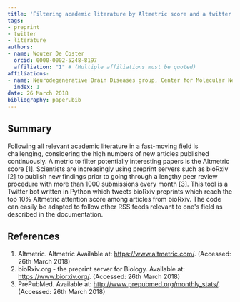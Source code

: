 ```yaml
---
title: 'Filtering academic literature by Altmetric score and a twitter bot'
tags:
- preprint
- twitter
- literature
authors:
- name: Wouter De Coster
  orcid: 0000-0002-5248-8197
  affiliation: "1" # (Multiple affiliations must be quoted)
affiliations:
- name: Neurodegenerative Brain Diseases group, Center for Molecular Neurology, VIB & University of Antwerp, Belgium
  index: 1
date: 26 March 2018
bibliography: paper.bib
---
```


## Summary
Following all relevant academic literature in a fast-moving field is challenging, considering the high numbers of new articles published continuously. A metric to filter potentially interesting papers is the Altmetric score [1]. Scientists are increasingly using preprint servers such as bioRxiv [2] to publish new findings prior to going through a lengthy peer review procedure with more than 1000 submissions every month [3]. This tool is a Twitter bot written in Python which tweets bioRxiv preprints which reach the top 10% Altmetric attention score among articles from bioRxiv. The code can easily be adapted to follow other RSS feeds relevant to one's field as described in the documentation.

## References
1.	Altmetric. Altmetric Available at: https://www.altmetric.com/. (Accessed: 26th March 2018)
2.	bioRxiv.org - the preprint server for Biology. Available at: https://www.biorxiv.org/. (Accessed: 26th March 2018)
3.	PrePubMed. Available at: http://www.prepubmed.org/monthly_stats/. (Accessed: 26th March 2018)
